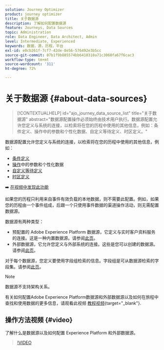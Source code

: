 ```yaml
---
solution: Journey Optimizer
product: journey optimizer
title: 关于数据源
description: 了解如何配置数据源
feature: Journeys, Data Sources
topic: Administration
role: Data Engineer, Data Architect, Admin
level: Intermediate, Experienced
keywords: 数据，源，历程，平台
exl-id: e0cb261f-7cf7-42de-8e56-576492e3b5cc
source-git-commit: 07b1f9b885574bb6418310a71c3060fa67f6cac3
workflow-type: tm+mt
source-wordcount: '311'
ht-degree: 72%

---
```


# 关于数据源 {#about-data-sources}

>[!CONTEXTUALHELP]
>id="ajo_journey_data_source_list"
>title="关于数据源"
>abstract="数据源配置操作必须始终由技术用户执行。数据源配置允许您定义与系统的连接，以检索将在您的历程中使用的其他信息，例如：条件定义、操作中的参数和个性化数据、自定义等待定义、时区定义。"

数据源配置允许您定义与系统的连接，以检索将在您的历程中使用的其他信息，例如：

* [条件定义](../building-journeys/condition-activity.md)
* [操作](../action/action.md)中的参数和个性化数据
* [自定义等待定义](../building-journeys/wait-activity.md#custom)
* [时区定义](../building-journeys/timezone-management.md)

➡️ [在视频中发现此功能](#video)

如果您的历程只利用来自事件有效负载的本地数据，则不需要此配置。例如，如果您的历程由一个事件组成，后跟一个只使用事件数据的渠道操作活动，则无需配置数据源。

数据源有两种类型：

* 预配置的 Adobe Experience Platform 数据源，它定义与实时客户资料服务的连接。这是一种内置数据源。请参阅[此页](../datasource/adobe-experience-platform-data-source.md)。
* 外部数据源，它允许您定义与外部系统的连接。这些是您可以创建的数据源。请参阅[此页](../datasource/external-data-sources.md)。

对于每个数据源，您定义要使用字段组检索的信息。字段组是可从数据源检索的字段集。请参阅[此页](../datasource/configure-data-sources.md#define-field-groups)。

>[!NOTE]
>
>数据源不支持架构关系。

有关如何配置Adobe Experience Platform数据源和外部数据源以及如何在旅程中查找和使用数据的更多信息，请观看此视频 [教程视频](https://experienceleague.adobe.com/docs/journey-optimizer-learn/tutorials/journey-configuration/configure-data-sources.html){target="_blank"}.

## 操作方法视频 {#video}

了解什么是数据源以及如何配置 Experience Platform 和外部数据源。

>[!VIDEO](https://video.tv.adobe.com/v/334256?quality=12)

